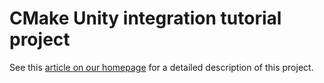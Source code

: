 # CMake Unity integration tutorial project

See this [article on our homepage](https://honeytreelabs.com/posts/cmake-unity-integration/) for a detailed description of this project. 
